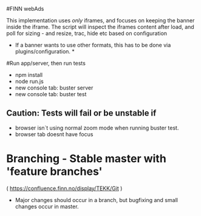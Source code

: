 #FINN webAds

This implementation uses _only_ iframes, and focuses on keeping the banner inside the iframe.
The script will inspect the iframes content after load, and poll for sizing - and resize, trac, hide etc based on configuration

* If a banner wants to use other formats, this has to be done via plugins/configuration. *

#Run app/server, then run tests
- npm install
- node run.js
- new console tab: buster server
- new console tab: buster test

## Caution: Tests will fail or be unstable if
* browser isn`t using normal zoom mode when running buster test.
* browser tab doesnt have focus

# Branching - Stable master with 'feature branches'
( https://confluence.finn.no/display/TEKK/Git )
- Major changes should occur in a branch, but bugfixing and small changes occur in master.
